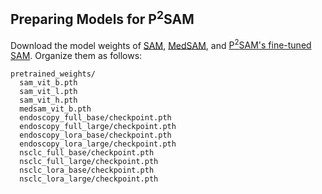## Preparing Models for P<sup>2</sup>SAM

Download the model weights of 
[SAM](https://github.com/facebookresearch/segment-anything), 
[MedSAM](https://github.com/bowang-lab/MedSAM), 
and [P<sup>2</sup>SAM's fine-tuned SAM](https://drive.google.com/drive/folders/19cQOpn2HvxNvgo5hf56Irjd3_d2y8qOS). Organize them as follows:

```
pretrained_weights/
  sam_vit_b.pth
  sam_vit_l.pth
  sam_vit_h.pth
  medsam_vit_b.pth
  endoscopy_full_base/checkpoint.pth
  endoscopy_full_large/checkpoint.pth
  endoscopy_lora_base/checkpoint.pth
  endoscopy_lora_large/checkpoint.pth
  nsclc_full_base/checkpoint.pth
  nsclc_full_large/checkpoint.pth
  nsclc_lora_base/checkpoint.pth
  nsclc_lora_large/checkpoint.pth
```

